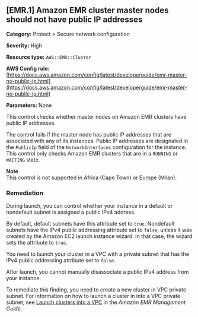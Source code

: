 ## \[EMR\.1\] Amazon EMR cluster master nodes should not have public IP addresses<a name="fsbp-emr-1"></a>

**Category:** Protect > Secure network configuration

**Severity:** High

**Resource type:** `AWS::EMR::Cluster`

**AWS Config rule:** [https://docs.aws.amazon.com/config/latest/developerguide/emr-master-no-public-ip.html](https://docs.aws.amazon.com/config/latest/developerguide/emr-master-no-public-ip.html)

**Parameters:** None

This control checks whether master nodes on Amazon EMR clusters have public IP addresses\. 

The control fails if the master node has public IP addresses that are associated with any of its instances\. Public IP addresses are designated in the `PublicIp` field of the `NetworkInterfaces` configuration for the instance\. This control only checks Amazon EMR clusters that are in a `RUNNING` or `WAITING` state\.

**Note**  
This control is not supported in Africa \(Cape Town\) or Europe \(Milan\)\.

### Remediation<a name="emr-1-remediation"></a>

During launch, you can control whether your instance in a default or nondefault subnet is assigned a public IPv4 address\.

By default, default subnets have this attribute set to `true`\. Nondefault subnets have the IPv4 public addressing attribute set to `false`, unless it was created by the Amazon EC2 launch instance wizard\. In that case, the wizard sets the attribute to `true`\.

You need to launch your cluster in a VPC with a private subnet that has the IPv4 public addressing attribute set to `false`\. 

After launch, you cannot manually disassociate a public IPv4 address from your instance\.

To remediate this finding, you need to create a new cluster in VPC private subnet\. For information on how to launch a cluster in into a VPC private subnet, see [Launch clusters into a VPC](https://docs.aws.amazon.com/emr/latest/ManagementGuide/emr-vpc-launching-job-flows.html) in the *Amazon EMR Management Guide*\.

